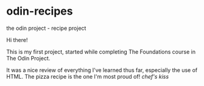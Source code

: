 # odin-recipes
the odin project - recipe project

Hi there!

This is my first project, started while completing The Foundations course in The Odin Project.

It was a nice review of everything I've learned thus far, especially the use of HTML. The pizza recipe is the one I'm most proud of! *chef's kiss*